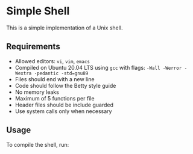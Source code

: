 # Simple Shell

This is a simple implementation of a Unix shell.

## Requirements

- Allowed editors: `vi`, `vim`, `emacs`
- Compiled on Ubuntu 20.04 LTS using `gcc` with flags: `-Wall -Werror -Wextra -pedantic -std=gnu89`
- Files should end with a new line
- Code should follow the Betty style guide
- No memory leaks
- Maximum of 5 functions per file
- Header files should be include guarded
- Use system calls only when necessary

## Usage

To compile the shell, run:
